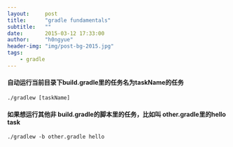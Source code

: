 ```yaml
---
layout:     post
title:      "gradle fundamentals"
subtitle:   ""
date:       2015-03-12 17:33:00
author:     "h0ngyue"
header-img: "img/post-bg-2015.jpg"
tags:
    - gradle
---
```


#### 自动运行当前目录下build.gradle里的任务名为taskName的任务
 
```
./gradlew [taskName]
```

#### 如果想运行其他非 build.gradle的脚本里的任务，比如叫 other.gradle里的hello task

```
./gradlew -b other.gradle hello
```